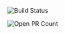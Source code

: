 
![Build Status](https://github.com/RahulVadisetty91/RestService/actions/workflows/build.yml/badge.svg?branch=develop/pipeline)

![Open PR Count](https://github.com/RahulVadisetty91/RestService/actions/workflows/workflow.yml/test.svg?branch=develop/pipeline)

